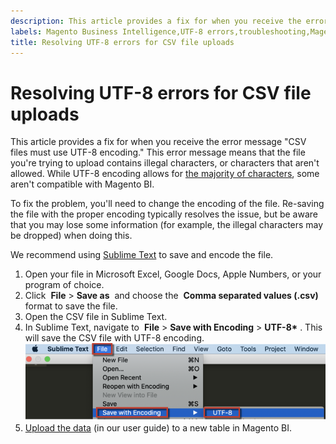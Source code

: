 ```yaml
---
description: This article provides a fix for when you receive the error message "CSV files must use UTF-8 encoding." This error message means that the file you're trying to upload contains illegal characters, or characters that aren't allowed. While UTF-8 encoding allows for the majority of characters, some aren't compatible with Magento BI.
labels: Magento Business Intelligence,UTF-8 errors,troubleshooting,Magento BI
title: Resolving UTF-8 errors for CSV file uploads
---
```


# Resolving UTF-8 errors for CSV file uploads

This article provides a fix for when you receive the error message "CSV files must use UTF-8 encoding." This error message means that the file you're trying to upload contains illegal characters, or characters that aren't allowed. While UTF-8 encoding allows for [the majority of characters](http://www.fileformat.info/info/charset/UTF-8/list.htm), some aren't compatible with Magento BI.

To fix the problem, you'll need to change the encoding of the file. Re-saving the file with the proper encoding typically resolves the issue, but be aware that you may lose some information (for example, the illegal characters may be dropped) when doing this.

We recommend using [Sublime Text](http://www.sublimetext.com/2) to save and encode the file.

1. Open your file in Microsoft Excel, Google Docs, Apple Numbers, or your program of choice.
1. Click ​​ **File** > **Save as** ​​ and choose the ​​ **Comma separated values (.csv)** format to save the file.
1. Open the CSV file in Sublime Text.
1. In Sublime Text, navigate to ​​ **File** > **Save with Encoding** > **UTF-8\*​** . This will save the CSV file with UTF-8 encoding.    ![csv_file_UTF-8_sublime_3.2.2_magento_BI.png](assets/csv_file_UTF-8_sublime_3.2.2_magento_BI.png)    
1. [Upload the data](https://docs.magento.com/mbi/data-analyst/importing-data/connecting-data/using-file-uploader.html) (in our user guide) to a new table in Magento BI.